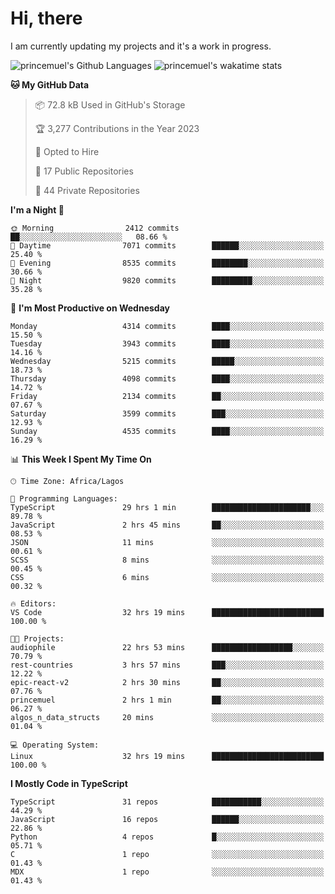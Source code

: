 # Hi, there

<!--
**princemuel/princemuel** is a ✨ _special_ ✨ repository because its `README.md` (this file) appears on your GitHub profile.

Here are some ideas to get you started:

- 🔭 I’m currently working on ...
- 🌱 I’m currently learning ...
- 👯 I’m looking to collaborate on ...
- 🤔 I’m looking for help with ...
- 💬 Ask me about ...
- 📫 How to reach me: ...
- 😄 Pronouns: ...
- ⚡ Fun fact: ...
-->

I am currently updating my projects and it's a work in progress.

![princemuel's Github Languages](https://github-readme-stats.vercel.app/api/top-langs/?username=princemuel&text_color=586069&layout=compact&hide_border=true&title_color=0366d6&count_private=true&include_all_commits=true&theme=tokyonight&show_icons=true)
![princemuel's wakatime stats](https://github-readme-stats.vercel.app/api/wakatime?username=princemuel&text_color=586069&layout=compact&hide_border=true&title_color=0366d6&count_private=true&include_all_commits=true&theme=tokyonight&show_icons=true)

<!--START_SECTION:waka-->
**🐱 My GitHub Data** 

> 📦 72.8 kB Used in GitHub's Storage 
 > 
> 🏆 3,277 Contributions in the Year 2023
 > 
> 💼 Opted to Hire
 > 
> 📜 17 Public Repositories 
 > 
> 🔑 44 Private Repositories 
 > 
**I'm a Night 🦉** 

```text
🌞 Morning                2412 commits        ██░░░░░░░░░░░░░░░░░░░░░░░   08.66 % 
🌆 Daytime                7071 commits        ██████░░░░░░░░░░░░░░░░░░░   25.40 % 
🌃 Evening                8535 commits        ████████░░░░░░░░░░░░░░░░░   30.66 % 
🌙 Night                  9820 commits        █████████░░░░░░░░░░░░░░░░   35.28 % 
```
📅 **I'm Most Productive on Wednesday** 

```text
Monday                   4314 commits        ████░░░░░░░░░░░░░░░░░░░░░   15.50 % 
Tuesday                  3943 commits        ████░░░░░░░░░░░░░░░░░░░░░   14.16 % 
Wednesday                5215 commits        █████░░░░░░░░░░░░░░░░░░░░   18.73 % 
Thursday                 4098 commits        ████░░░░░░░░░░░░░░░░░░░░░   14.72 % 
Friday                   2134 commits        ██░░░░░░░░░░░░░░░░░░░░░░░   07.67 % 
Saturday                 3599 commits        ███░░░░░░░░░░░░░░░░░░░░░░   12.93 % 
Sunday                   4535 commits        ████░░░░░░░░░░░░░░░░░░░░░   16.29 % 
```


📊 **This Week I Spent My Time On** 

```text
🕑︎ Time Zone: Africa/Lagos

💬 Programming Languages: 
TypeScript               29 hrs 1 min        ██████████████████████░░░   89.78 % 
JavaScript               2 hrs 45 mins       ██░░░░░░░░░░░░░░░░░░░░░░░   08.53 % 
JSON                     11 mins             ░░░░░░░░░░░░░░░░░░░░░░░░░   00.61 % 
SCSS                     8 mins              ░░░░░░░░░░░░░░░░░░░░░░░░░   00.45 % 
CSS                      6 mins              ░░░░░░░░░░░░░░░░░░░░░░░░░   00.32 % 

🔥 Editors: 
VS Code                  32 hrs 19 mins      █████████████████████████   100.00 % 

🐱‍💻 Projects: 
audiophile               22 hrs 53 mins      ██████████████████░░░░░░░   70.79 % 
rest-countries           3 hrs 57 mins       ███░░░░░░░░░░░░░░░░░░░░░░   12.22 % 
epic-react-v2            2 hrs 30 mins       ██░░░░░░░░░░░░░░░░░░░░░░░   07.76 % 
princemuel               2 hrs 1 min         ██░░░░░░░░░░░░░░░░░░░░░░░   06.27 % 
algos_n_data_structs     20 mins             ░░░░░░░░░░░░░░░░░░░░░░░░░   01.04 % 

💻 Operating System: 
Linux                    32 hrs 19 mins      █████████████████████████   100.00 % 
```

**I Mostly Code in TypeScript** 

```text
TypeScript               31 repos            ███████████░░░░░░░░░░░░░░   44.29 % 
JavaScript               16 repos            ██████░░░░░░░░░░░░░░░░░░░   22.86 % 
Python                   4 repos             █░░░░░░░░░░░░░░░░░░░░░░░░   05.71 % 
C                        1 repo              ░░░░░░░░░░░░░░░░░░░░░░░░░   01.43 % 
MDX                      1 repo              ░░░░░░░░░░░░░░░░░░░░░░░░░   01.43 % 
```




<!--END_SECTION:waka-->

